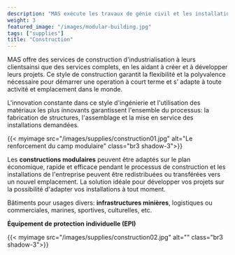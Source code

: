 ```yaml
---
description: "MAS exécute les travaux de génie civil et les installations nécessaires à votre projet, ainsi que les travaux de renforcement et de réhabilitation."
weight: 3
featured_image: "/images/modular-building.jpg"
tags: ["supplies"]
title: "Construction"
---
```

MAS offre des services de construction d'industrialisation à leurs clientsainsi que des services complets, en les aidant à créer et à développer leurs projets. Ce style de construction garantit la flexibilité et la polyvalence nécessaire pour démarrer une operation à court terme et s’ adapte à toute activité et emplacement dans le monde.

L'innovation constante dans ce style d'ingénierie et l'utilisation des matériaux les plus innovants garantissent l'ensemble du processus: la fabrication de structures, l'assemblage et la mise en service des installations demandées.

{{< myimage src="/images/supplies/construction01.jpg" alt="Le renforcement du camp modulaire" class="br3 shadow-3">}}


Les **constructions modulaires** peuvent être adaptés sur le plan économique, rapide et efficace pendant le processus de construction et les installations de l'entreprise peuvent être redistribuées ou transférées vers un nouvel emplacement. La solution idéale pour développer vos projets sur la possibilité d'adapter vos installations à tout moment.

Bâtiments pour usages divers: **infrastructures minières**, logistiques ou commerciales, marines, sportives, culturelles, etc.

**Équipement de protection individuelle (EPI)**

{{< myimage src="/images/supplies/construction02.jpg" alt="" class="br3 shadow-3">}}
